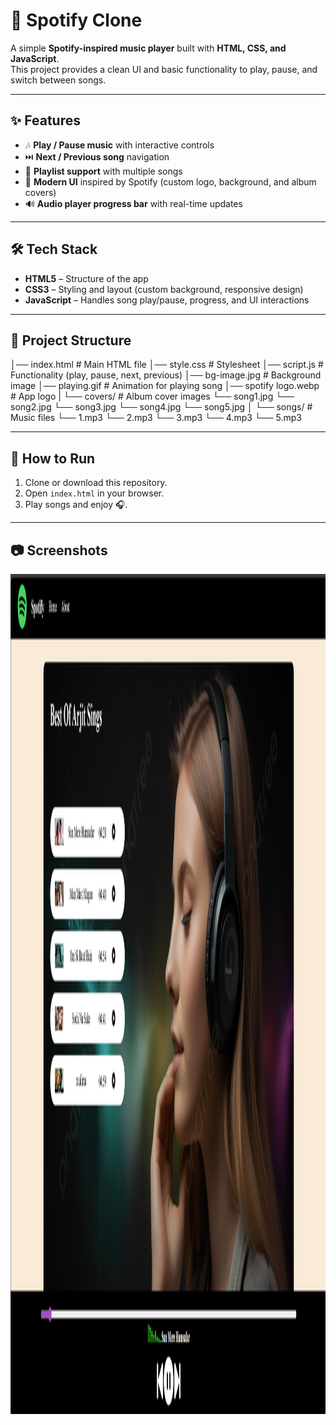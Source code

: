 # 🎵 Spotify Clone

A simple **Spotify-inspired music player** built with **HTML, CSS, and JavaScript**.  
This project provides a clean UI and basic functionality to play, pause, and switch between songs.

---

## ✨ Features
- 🎶 **Play / Pause music** with interactive controls  
- ⏭️ **Next / Previous song** navigation  
- 📂 **Playlist support** with multiple songs  
- 🎨 **Modern UI** inspired by Spotify (custom logo, background, and album covers)  
- 🔊 **Audio player progress bar** with real-time updates  

---

## 🛠️ Tech Stack
- **HTML5** – Structure of the app  
- **CSS3** – Styling and layout (custom background, responsive design)  
- **JavaScript** – Handles song play/pause, progress, and UI interactions  

---

## 📂 Project Structure

│── index.html # Main HTML file
│── style.css # Stylesheet
│── script.js # Functionality (play, pause, next, previous)
│── bg-image.jpg # Background image
│── playing.gif # Animation for playing song
│── spotify logo.webp # App logo
|
└── covers/ # Album cover images
   └── song1.jpg
   └── song2.jpg
   └── song3.jpg
   └── song4.jpg
   └── song5.jpg
│
└── songs/ # Music files
  └── 1.mp3
  └── 2.mp3
  └── 3.mp3
  └── 4.mp3
  └── 5.mp3


---

## 🚀 How to Run
1. Clone or download this repository.  
2. Open `index.html` in your browser.  
3. Play songs and enjoy 🎧.  

---

## 📷 Screenshots
<img width="2508" height="1344" alt="img" src="https://github.com/Pratiksha1244/Spotify-Clone/blob/main/Projects/Spotify/output/img.png" />


